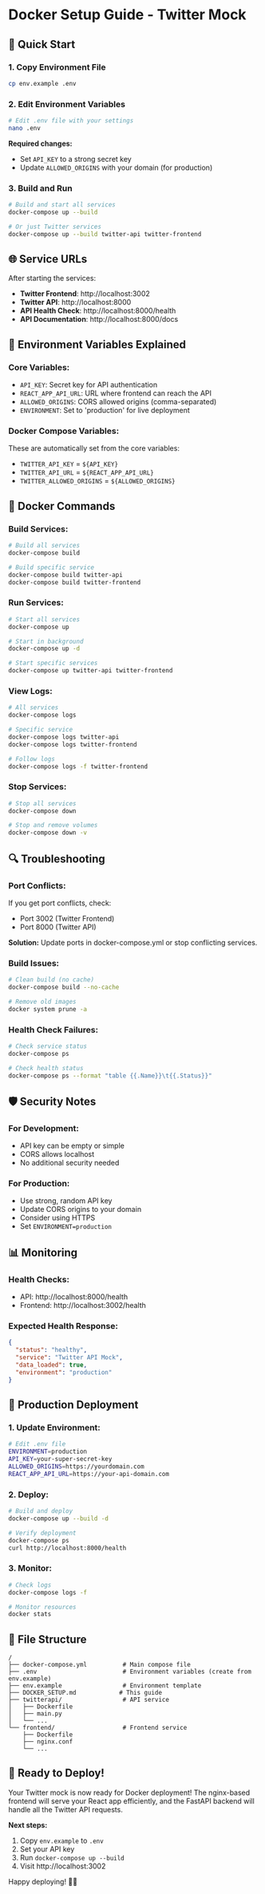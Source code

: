 # Docker Setup Guide - Twitter Mock

## 🚀 **Quick Start**

### **1. Copy Environment File**
```bash
cp env.example .env
```

### **2. Edit Environment Variables**
```bash
# Edit .env file with your settings
nano .env
```

**Required changes:**
- Set `API_KEY` to a strong secret key
- Update `ALLOWED_ORIGINS` with your domain (for production)

### **3. Build and Run**
```bash
# Build and start all services
docker-compose up --build

# Or just Twitter services
docker-compose up --build twitter-api twitter-frontend
```

## 🌐 **Service URLs**

After starting the services:

- **Twitter Frontend**: http://localhost:3002
- **Twitter API**: http://localhost:8000
- **API Health Check**: http://localhost:8000/health
- **API Documentation**: http://localhost:8000/docs

## 🔧 **Environment Variables Explained**

### **Core Variables:**
- `API_KEY`: Secret key for API authentication
- `REACT_APP_API_URL`: URL where frontend can reach the API
- `ALLOWED_ORIGINS`: CORS allowed origins (comma-separated)
- `ENVIRONMENT`: Set to 'production' for live deployment

### **Docker Compose Variables:**
These are automatically set from the core variables:
- `TWITTER_API_KEY` = `${API_KEY}`
- `TWITTER_API_URL` = `${REACT_APP_API_URL}`
- `TWITTER_ALLOWED_ORIGINS` = `${ALLOWED_ORIGINS}`

## 🐳 **Docker Commands**

### **Build Services:**
```bash
# Build all services
docker-compose build

# Build specific service
docker-compose build twitter-api
docker-compose build twitter-frontend
```

### **Run Services:**
```bash
# Start all services
docker-compose up

# Start in background
docker-compose up -d

# Start specific services
docker-compose up twitter-api twitter-frontend
```

### **View Logs:**
```bash
# All services
docker-compose logs

# Specific service
docker-compose logs twitter-api
docker-compose logs twitter-frontend

# Follow logs
docker-compose logs -f twitter-frontend
```

### **Stop Services:**
```bash
# Stop all services
docker-compose down

# Stop and remove volumes
docker-compose down -v
```

## 🔍 **Troubleshooting**

### **Port Conflicts:**
If you get port conflicts, check:
- Port 3002 (Twitter Frontend)
- Port 8000 (Twitter API)

**Solution:** Update ports in docker-compose.yml or stop conflicting services.

### **Build Issues:**
```bash
# Clean build (no cache)
docker-compose build --no-cache

# Remove old images
docker system prune -a
```

### **Health Check Failures:**
```bash
# Check service status
docker-compose ps

# Check health status
docker-compose ps --format "table {{.Name}}\t{{.Status}}"
```

## 🛡️ **Security Notes**

### **For Development:**
- API key can be empty or simple
- CORS allows localhost
- No additional security needed

### **For Production:**
- Use strong, random API key
- Update CORS origins to your domain
- Consider using HTTPS
- Set `ENVIRONMENT=production`

## 📊 **Monitoring**

### **Health Checks:**
- API: http://localhost:8000/health
- Frontend: http://localhost:3002/health

### **Expected Health Response:**
```json
{
  "status": "healthy",
  "service": "Twitter API Mock",
  "data_loaded": true,
  "environment": "production"
}
```

## 🎯 **Production Deployment**

### **1. Update Environment:**
```bash
# Edit .env file
ENVIRONMENT=production
API_KEY=your-super-secret-key
ALLOWED_ORIGINS=https://yourdomain.com
REACT_APP_API_URL=https://your-api-domain.com
```

### **2. Deploy:**
```bash
# Build and deploy
docker-compose up --build -d

# Verify deployment
docker-compose ps
curl http://localhost:8000/health
```

### **3. Monitor:**
```bash
# Check logs
docker-compose logs -f

# Monitor resources
docker stats
```

## 📁 **File Structure**

```
/
├── docker-compose.yml          # Main compose file
├── .env                        # Environment variables (create from env.example)
├── env.example                 # Environment template
├── DOCKER_SETUP.md            # This guide
├── twitterapi/                 # API service
│   ├── Dockerfile
│   ├── main.py
│   └── ...
└── frontend/                   # Frontend service
    ├── Dockerfile
    ├── nginx.conf
    └── ...
```

## 🚀 **Ready to Deploy!**

Your Twitter mock is now ready for Docker deployment! The nginx-based frontend will serve your React app efficiently, and the FastAPI backend will handle all the Twitter API requests.

**Next steps:**
1. Copy `env.example` to `.env`
2. Set your API key
3. Run `docker-compose up --build`
4. Visit http://localhost:3002

Happy deploying! 🐳✨ 